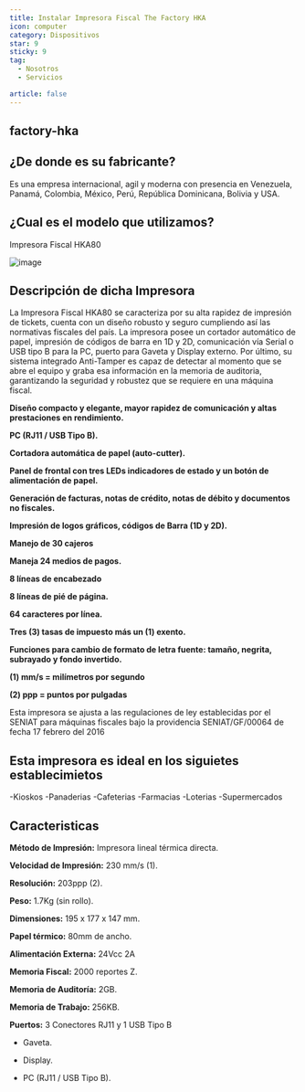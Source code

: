 ```yaml
---
title: Instalar Impresora Fiscal The Factory HKA
icon: computer
category: Dispositivos
star: 9
sticky: 9
tag:
  - Nosotros
  - Servicios

article: false
---
```


**factory-hka**
--

**¿De donde es su fabricante?**
-

Es una empresa internacional, agil y moderna con presencia en Venezuela, Panamá, Colombia, México, Perú, República Dominicana, Bolivia y USA. 

**¿Cual es el modelo que utilizamos?**
-

 Impresora Fiscal HKA80

 ![image](https://github.com/Soporte-FuncionalERP/docs/assets/168581711/0a1fcbd4-d453-422c-bdd9-6de74c9abe07)


 **Descripción de dicha Impresora**
 -

 La Impresora Fiscal HKA80 se caracteriza por su alta rapidez de impresión de tickets, cuenta con un diseño robusto y seguro cumpliendo así las normativas fiscales del país. La impresora posee un cortador automático de papel, impresión de códigos de barra en 1D y 2D, comunicación vía Serial o USB tipo B para la PC, puerto para Gaveta y Display externo. Por último, su sistema integrado Anti-Tamper es capaz de detectar al momento que se abre el equipo y graba esa información en la memoria de auditoria, garantizando la seguridad y robustez que se requiere en una máquina fiscal.

**Diseño compacto y elegante, mayor rapidez de comunicación y altas prestaciones en rendimiento.**

**PC (RJ11 / USB Tipo B).**

**Cortadora automática de papel (auto-cutter).**	

**Panel de frontal con tres LEDs indicadores de estado y un botón de alimentación de papel.**	 

**Generación de facturas, notas de crédito, notas de débito y documentos no fiscales.**	 

**Impresión de logos gráficos, códigos de Barra (1D y 2D).**	

**Manejo de 30 cajeros**	 

**Maneja 24 medios de pagos.**	 

**8 líneas de encabezado**	 

**8 líneas de pié de página.**	 

**64 caracteres por línea.**	 

**Tres (3) tasas de impuesto más un (1) exento.**	 

**Funciones para cambio de formato de letra fuente: tamaño, negrita, subrayado y fondo invertido.**	 

**(1) mm/s = milímetros por segundo** 

**(2) ppp = puntos por pulgadas**

Esta impresora se ajusta a las regulaciones de ley establecidas por el SENIAT para máquinas fiscales bajo la providencia SENIAT/GF/00064 de fecha 17 febrero del 2016

**Esta impresora es ideal en los siguietes establecimietos**
-

-Kioskos
-Panaderias
-Cafeterias
-Farmacias
-Loterias
-Supermercados 

**Caracteristicas**
-

**Método de Impresión:**	Impresora lineal térmica directa.

**Velocidad de Impresión:**	230 mm/s (1).

**Resolución:** 	203ppp (2).

**Peso:** 	1.7Kg (sin rollo).

**Dimensiones:**	195 x 177 x 147 mm.

**Papel térmico:**	80mm de ancho.

**Alimentación Externa:** 	24Vcc 2A

**Memoria Fiscal:** 	2000 reportes Z.

**Memoria de Auditoría:**	2GB.

**Memoria de Trabajo:**	256KB.

**Puertos:**
3 Conectores RJ11 y 1 USB Tipo B
 	
* Gaveta.
 	
* Display.
 	
* PC (RJ11 / USB Tipo B).



